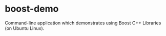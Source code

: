 # boost-demo
Command-line application which demonstrates using Boost C++ Libraries (on Ubuntu Linux).
